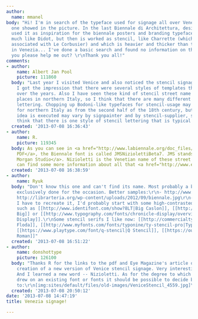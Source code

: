 ```yaml
---
author:
  name: mmanel
body: "Hi! I'm in search of the typeface used for signage all over Venezia, as the
  one showed in the picture. In the last Biennale di Architettura, designer John Morgan
  used it as inspiration for the biennale posters and branding typeface. It sure is
  much like Didot, but then is worked as stencil, like Charrette (which is mainly
  associated with Le Corbusier) and which is heavier and thicker than the one used
  in Venezia... I've done a basic search and found no information on the matter. Could
  you please help me out? \r\nThank you all!"
comments:
- author:
    name: Albert Jan Pool
    picture: 111860
  body: "Last year I visited Venice and also noticed the stencil signage (of course).
    I got the impression that there were several styles of templates that changed
    over the years. Also I have seen these kind of stencil street name signs i other
    places in northern Italy, so I think that there are many different styles of this
    lettering. Chopping up Bodoni-like typefaces for stencil-usage may be typical
    for northern Italy as from the second half of the 18th century, but the way the
    idea is executed may vary by signpainter and by stencil-supplier, so I don\u2019t
    think that there is one style of stencil lettering that is typical to Venice \u2026"
  created: '2013-07-08 16:36:43'
- author:
    name: R.
    picture: 119345
  body: As you can see in <a href="http://www.labiennale.org/doc_files/exhibition-maps.pdf">this
    PDF</a>, the Biennale font is called JMSNiziolettiBeta7. JMS stands for <a href="http://www.morganstudio.co.uk/">John
    Morgan Studio</a>. Nizioletti is the Venetian name of these street signs. You
    can find some more information about all that <a href="http://www.eyemagazine.com/blog/post/common-ground-a-letter-from-venice">here</a>.
  created: '2013-07-08 16:38:59'
- author:
    name: Ryuk
  body: "Don't know this one and can't find its name. Most probably a bespoke typeface
    exclusively done for the occasion. Better samples:\r\n- http://www.flickr.com/photos/ulri_que/8153613946/\r\n-
    http://librarteria.org/wp-content/uploads/2012/09/biennale.jpg\r\n- http://quintoelementovisual.files.wordpress.com/2012/09/agosto-2012-firenze-e-biennale-arch-venezia-163.jpg\r\nIf
    I have to recreate it, I'd probably start with some high-contrasted display/headline
    such as [[http://www.identifont.com/show?8LT|Big Caslon]], [[http://www.dardenstudio.com/typefaces/freight_big|Freight
    Big]] or [[http://www.typography.com/fonts/chronicle-display/overview|Chronicle
    Display]].\r\nSome stencil serifs I like now: [[http://commercialtype.com/typefaces/dala_floda/dala_floda|Dala
    Floda]], [[http://www.myfonts.com/fonts/typonine/ty-stencil-pro|Typonine Stencil]],
    [[https://www.playtype.com/font/q-stencil|Q Stencil]], [[https://ourtype.com/#/try/pro-fonts/bery-roman|Bery
    Roman]]"
  created: '2013-07-08 16:51:22'
- author:
    name: donshottype
    picture: 126100
  body: "Thanks R for the links to the pdf and Eye Magazine's article on John Morgan's
    creation of a new version of Venice stencil signage. Very interesting project.
    And I learned a new word -- Nizioletti. As for the degree to which John Morgan
    drew on an existing font or fonts it should be possible to decide by reference
    to:\r\n[img:sites/default/files/old-images/VeniceStencil_4559.jpg]\r\nDon"
  created: '2013-07-08 20:50:12'
date: '2013-07-08 14:47:19'
title: Venezia signage!

---
```

